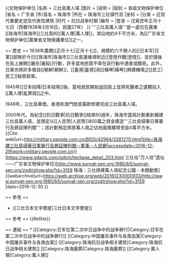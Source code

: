 {{文物保护单位
|名称 = 三灶島萬人墳
|图片 = 
|说明 = 
|级别 = 省级文物保护单位
|省名 = 广东省
|市/县名 = 珠海市
|所在 = 珠海市三灶镇竹沥
|坐标 =<!-- 请使用{{Coord}}模板 -->
|分类 =  近现代重要史迹及代表性建筑
|时代 = 抗日战争时期
|编号 = 
|登录 =  戊寅虎年正月十七日（西曆1938年2月16日，民國27年）
}}
'''三灶島萬人墳'''是一處位在廣東[[珠海市|珠海市]]三灶島的[[萬人塚|萬人塚]]，其佔地約4千平方米，為[[广东省文物保护单位|廣東省文物保護單位]]之一。

== 歷史 ==
1938年農曆[[正月十七|正月十七]]，規模約六千餘人的[[日本军|日軍]]部隊於今日[[珠海市|珠海市]]三灶島蓮塘灣附近[[登陸作戰|登陸]]，並於隨後在島上展開[[屠杀|屠殺]]行動，許多當地民眾不幸在該行動中遇害或餓死。此外，日軍亦將許多徵自[[朝鮮|朝鮮]]、[[臺灣|臺灣]]和[[橫琴|橫琴]]興建機場之[[民工|民工]]秘密殺害。

1945年[[日本投降|日本投降]]後，當地居民開始返回島上並將死難者之遺體投入[[萬人塚|亂葬崗]]之中。

1948年，三灶島華僑，香港和澳門居民籌款修建完成三灶島萬人墳。

2000年代，為紀念[[抗日戰爭|抗日戰爭]]结束60週年，珠海市當局計劃重新擴建三灶島萬人墳，並預定以[[人民幣|人民幣]]800萬之資金建造'''三灶島侵華日軍暴行及罪証陳列館'''；該計劃預定將原萬人墳之佔地面積擴增至逾4萬平方米。<ref>{{Cite web|url=http://military.people.com.cn/BIG5/42964/3281270.html|title=珠海建三灶島侵華日軍暴行及罪証陳列館--軍事--人民網|accessdate=2016-12-29|work=military.people.com.cn}}</ref><ref>[https://www.gdarts.com/gdich/heritage_detail_203.html 三灶岛“万人坟”遗址——广东省文物保护单位]</ref><ref>[http://www.sunyat-sen.org:1980/b5/sunyat-sen.org/zxdt/show.php?id=3159 珠海：三灶將建萬人墳紀念公園 - 本館動態] {{webarchive|url=https://web.archive.org/web/20161230000933/http://www.sunyat-sen.org:1980/b5/sunyat-sen.org/zxdt/show.php?id=3159 |date=2016-12-30 }}
</ref>

== 參見 ==
* [[三灶日本文字摩崖|三灶日本文字摩崖]]

== 參考 ==
{{Reflist}}

== 連結 ==
* 
[[Category:日军在第二次中日战争中的战争罪行|Category:日军在第二次中日战争中的战争罪行]]
[[Category:中国屠杀事件与各类血案|Category:中国屠杀事件与各类血案]]
[[Category:珠海抗日战争相关建筑|Category:珠海抗日战争相关建筑]]
[[Category:珠海墓葬|Category:珠海墓葬]]
[[Category:萬人塚|Category:萬人塚]]